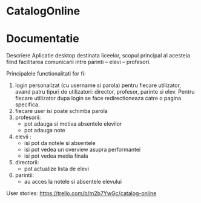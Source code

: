 # CatalogOnline
# Documentatie

Descriere
Aplicatie desktop destinata liceelor, scopul principal al acesteia fiind facilitarea comunicarii intre parinti – elevi – profesori.

Principalele functionalitati for fi: 
1. login personalizat (cu username si parola) pentru fiecare utilizator, avand patru tipuri de utilizatori: director, profesor, parinte si elev. Pentru fiecare utilizator dupa login se face redirectioneaza catre o pagina specifica.
2. fiecare user isi poate schimba parola
3. profesorii:
   - pot adauga si motiva absentele elevilor
   - pot adauga note
4. elevii :
   - isi pot da notele si absentele
   - isi pot vedea un overview asupra performantei
   - isi pot vedea media finala
5. directorii:
   - pot actualize lista de elevi
6. parintii: 
   - au acces la notele si absentele elevului
	
User stories: https://trello.com/b/m2b7YwGc/catalog-online
